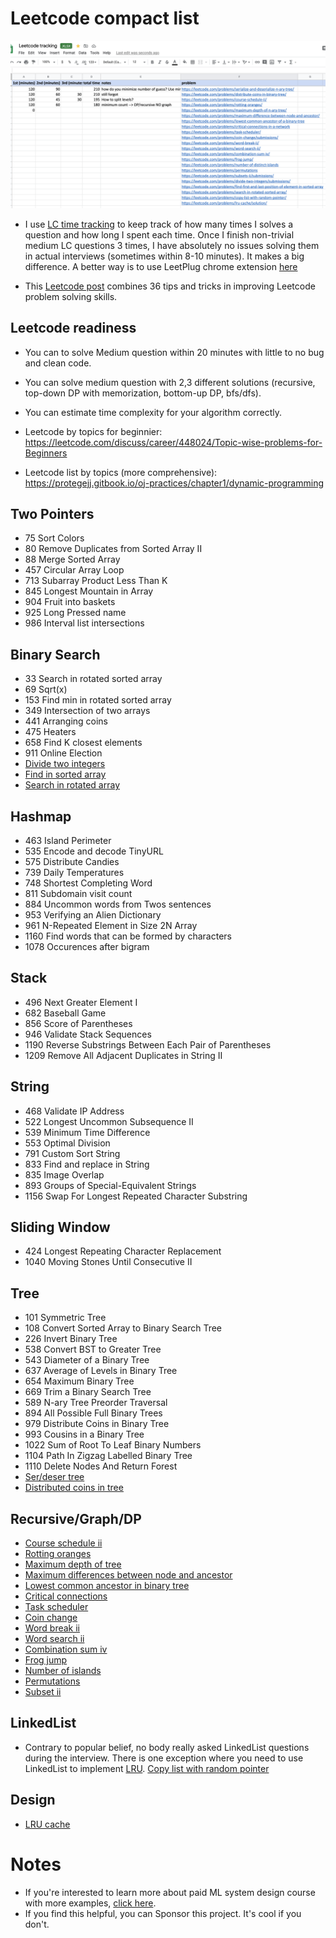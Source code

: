 
# Leetcode compact list
[<img src="images/LC.png">](https://docs.google.com/spreadsheets/d/1RCb1dVQCLmtOGlJ5J-NJ5pIC7Tda-N2U/edit#gid=274831950)

* I use [LC time tracking](https://docs.google.com/spreadsheets/d/1RCb1dVQCLmtOGlJ5J-NJ5pIC7Tda-N2U/edit#gid=274831950) to keep track of how many times I solves a question and how long I spent each time. Once I finish non-trivial medium LC questions 3 times, I have absolutely no issues solving them in actual interviews (sometimes within 8-10 minutes). It makes a big difference. A better way is to use LeetPlug chrome extension [here](https://leetplug.azurewebsites.net/static/pages/howto.html)

* This [Leetcode post](https://leetcode.com/discuss/general-discussion/665604/important-and-useful-links-from-all-over-the-leetcode/659097) combines 36 tips and tricks in improving Leetcode problem solving skills. 



## Leetcode readiness
* You can to solve Medium question within 20 minutes with little to no bug and clean code. 
* You can solve medium question with 2,3 different solutions (recursive, top-down DP with memorization, bottom-up DP, bfs/dfs). 
* You can estimate time complexity for your algorithm correctly. 

* Leetcode by topics for beginnier: https://leetcode.com/discuss/career/448024/Topic-wise-problems-for-Beginners
* Leetcode list by topics (more comprehensive): https://protegejj.gitbook.io/oj-practices/chapter1/dynamic-programming
## Two Pointers
* 75 Sort Colors
* 80 Remove Duplicates from Sorted Array II
* 88 Merge Sorted Array
* 457 Circular Array Loop
* 713 Subarray Product Less Than K
* 845 Longest Mountain in Array
* 904 Fruit into baskets
* 925 Long Pressed name
* 986 Interval list intersections
## Binary Search
* 33 Search in rotated sorted array
* 69 Sqrt(x)
* 153 Find min in rotated sorted array
* 349 Intersection of two arrays
* 441 Arranging coins
* 475 Heaters
* 658 Find K closest elements
* 911 Online Election
* [Divide two integers](https://leetcode.com/problems/divide-two-integers/submissions/)
* [Find in sorted array](https://leetcode.com/problems/find-first-and-last-position-of-element-in-sorted-array)
* [Search in rotated array](https://leetcode.com/problems/search-in-rotated-sorted-array/)

## Hashmap
* 463 Island Perimeter
* 535 Encode and decode TinyURL
* 575 Distribute Candies
* 739 Daily Temperatures
* 748 Shortest Completing Word
* 811 Subdomain visit count
* 884 Uncommon words from Twos sentences
* 953 Verifying an Alien Dictionary
* 961 N-Repeated Element in Size 2N Array
* 1160 Find words that can be formed by characters
* 1078 Occurences after bigram
## Stack
* 496 Next Greater Element I
* 682 Baseball Game
* 856 Score of Parentheses
* 946 Validate Stack Sequences
* 1190 Reverse Substrings Between Each Pair of Parentheses
* 1209 Remove All Adjacent Duplicates in String II
## String
* 468 Validate IP Address
* 522 Longest Uncommon Subsequence II
* 539 Minimum Time Difference
* 553 Optimal Division
* 791 Custom Sort String
* 833 Find and replace in String
* 835 Image Overlap
* 893 Groups of Special-Equivalent Strings
* 1156 Swap For Longest Repeated Character Substring
## Sliding Window
* 424 Longest Repeating Character Replacement
* 1040 Moving Stones Until Consecutive II
## Tree
* 101 Symmetric Tree
* 108 Convert Sorted Array to Binary Search Tree
* 226 Invert Binary Tree
* 538 Convert BST to Greater Tree
* 543 Diameter of a Binary Tree
* 637 Average of Levels in Binary Tree
* 654 Maximum Binary Tree
* 669 Trim a Binary Search Tree
* 589 N-ary Tree Preorder Traversal
* 894 All Possible Full Binary Trees
* 979 Distribute Coins in Binary Tree
* 993 Cousins in a Binary Tree
* 1022 Sum of Root To Leaf Binary Numbers
* 1104 Path In Zigzag Labelled Binary Tree
* 1110 Delete Nodes And Return Forest
* [Ser/deser tree](https://leetcode.com/problems/serialize-and-deserialize-n-ary-tree/)
* [Distributed coins in tree](https://leetcode.com/problems/distribute-coins-in-binary-tree/)

## Recursive/Graph/DP
* [Course schedule ii](https://leetcode.com/problems/course-schedule-ii/)
* [Rotting oranges](https://leetcode.com/problems/rotting-oranges/)
* [Maximum depth of tree](https://leetcode.com/problems/maximum-depth-of-n-ary-tree/)
* [Maximum differences between node and ancestor](https://leetcode.com/problems/maximum-difference-between-node-and-ancestor/)
* [Lowest common ancestor in binary tree](https://leetcode.com/problems/lowest-common-ancestor-of-a-binary-tree)
* [Critical connections](https://leetcode.com/problems/critical-connections-in-a-network)
* [Task scheduler](https://leetcode.com/problems/task-scheduler/)
* [Coin change](https://leetcode.com/problems/coin-change/submissions/)
* [Word break ii](https://leetcode.com/problems/word-break-ii/)
* [Word search ii](https://leetcode.com/problems/word-search-ii/)
* [Combination sum iv](https://leetcode.com/problems/combination-sum-iv/)
* [Frog jump](https://leetcode.com/problems/frog-jump/)
* [Number of islands](https://leetcode.com/problems/number-of-distinct-islands)
* [Permutations](https://leetcode.com/problems/permutations)
* [Subset ii](https://leetcode.com/problems/subsets-ii/submissions/)


## LinkedList
* Contrary to popular belief, no body really asked LinkedList questions during the interview. There is one exception where you need to use LinkedList to implement [LRU](https://leetcode.com/problems/lru-cache/). [Copy list with random pointer](https://leetcode.com/problems/copy-list-with-random-pointer/)

## Design
* [LRU cache](https://leetcode.com/problems/lru-cache/solution/)



# Notes
* If you're interested to learn more about paid ML system design course with more examples, [click here](course.md).
* If you find this helpful, you can Sponsor this project. It's cool if you don't. 
